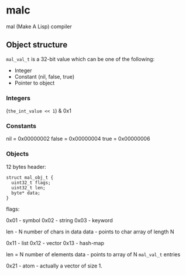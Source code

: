 # malc

mal (Make A Lisp) compiler

## Object structure

`mal_val_t` is a 32-bit value which can be one of the following:

* Integer
* Constant (nil, false, true)
* Pointer to object

### Integers

(`the_int_value << 1`) & 0x1

### Constants

nil = 0x00000002
false = 0x00000004
true = 0x00000006

### Objects

12 bytes header:

```
struct mal_obj_t {
  uint32_t flags;
  uint32_t len;
  byte* data;
}
```

flags:

0x01 - symbol
0x02 - string
0x03 - keyword

 len - N number of chars in data
 data - points to char array of length N

0x11 - list
0x12 - vector
0x13 - hash-map

  len = N number of elements
  data - points to array of N `mal_val_t` entries

0x21 - atom - actually a vector of size 1.

